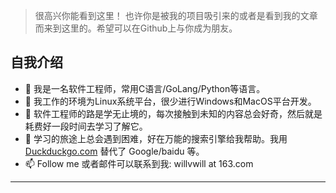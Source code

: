 >很高兴你能看到这里！ 也许你是被我的项目吸引来的或者是看到我的文章而来到这里的。希望可以在Github上与你成为朋友。

## 自我介绍

- 👋 我是一名软件工程师，常用C语言/GoLang/Python等语言。
- 👀 我工作的环境为Linux系统平台，很少进行Windows和MacOS平台开发。
- 🌱 软件工程师的路是学无止境的，每次接触到未知的内容总会好奇，然后就是耗费好一段时间去学习了解它。
- 🌱 学习的旅途上总会遇到困难，好在万能的搜索引擎给我帮助。我用 [Duckduckgo.com](https://www.duckduckgo.com) 替代了 Google/baidu 等。
- 📫 Follow me 或者邮件可以联系到我: willvwill at 163.com


---
